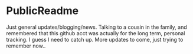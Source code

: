 # PublicReadme
Just general updates/blogging/news.
Talking to a cousin in the family, and remembered that this github acct was actually for the long term, personal tracking. I guess I need to catch up. More updates to come, just trying to remember now..
